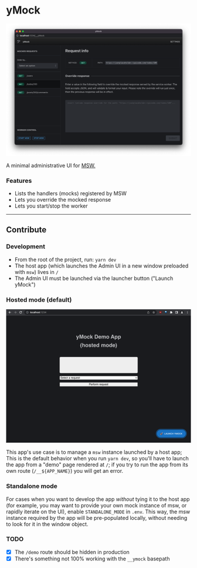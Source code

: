 # yMock

![yMock home](.preview/scrn-02.png)

A minimal administrative UI for [MSW.](https://mswjs.io)

### Features

- Lists the handlers (mocks) registered by MSW
- Lets you override the mocked response
- Lets you start/stop the worker

---

## Contribute

### Development

- From the root of the project, run: `yarn dev`
- The host app (which launches the Admin UI in a new window preloaded with `msw`) lives in `/`
- The Admin UI must be launched via the launcher button ("Launch yMock")

### Hosted mode (default)

![Demo app with launcher](.preview/scrn-03.png)

This app's use case is to manage a `msw` instance launched by a host app;
This is the default behavior when you run `yarn dev`, so you'll have to launch
the app from a "demo" page rendered at `/`; if you try to run the app from
its own route (`/__${APP_NAME}`) you will get an error.

### Standalone mode

For cases when you want to develop the app
_without_ tying it to the host app (for example,
you may want to provide your own mock instance of
msw, or rapidly iterate on the UI), enable `STANDALONE_MODE` in `.env`.
This way, the msw instance required by the app will
be pre-populated locally, without needing to look
for it in the window object.

### TODO

- [x] The `/demo` route should be hidden in production
- [x] There's something not 100% working with the `__ymock` basepath
